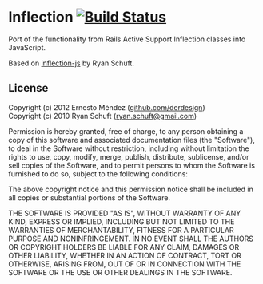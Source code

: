 
# Inflection [![Build Status](https://secure.travis-ci.org/derdesign/inflection.png)](http://travis-ci.org/derdesign/inflection)

Port of the functionality from Rails Active Support Inflection classes into JavaScript.

Based on [inflection-js](http://code.google.com/p/inflection-js/) by Ryan Schuft.

## License

Copyright (c) 2012 Ernesto Méndez ([github.com/derdesign](https://github.com/derdesign))<br/>
Copyright (c) 2010 Ryan Schuft (ryan.schuft@gmail.com)

Permission is hereby granted, free of charge, to any person obtaining a copy
of this software and associated documentation files (the "Software"), to deal
in the Software without restriction, including without limitation the rights
to use, copy, modify, merge, publish, distribute, sublicense, and/or sell
copies of the Software, and to permit persons to whom the Software is
furnished to do so, subject to the following conditions:

The above copyright notice and this permission notice shall be included in
all copies or substantial portions of the Software.

THE SOFTWARE IS PROVIDED "AS IS", WITHOUT WARRANTY OF ANY KIND, EXPRESS OR
IMPLIED, INCLUDING BUT NOT LIMITED TO THE WARRANTIES OF MERCHANTABILITY,
FITNESS FOR A PARTICULAR PURPOSE AND NONINFRINGEMENT. IN NO EVENT SHALL THE
AUTHORS OR COPYRIGHT HOLDERS BE LIABLE FOR ANY CLAIM, DAMAGES OR OTHER
LIABILITY, WHETHER IN AN ACTION OF CONTRACT, TORT OR OTHERWISE, ARISING FROM,
OUT OF OR IN CONNECTION WITH THE SOFTWARE OR THE USE OR OTHER DEALINGS IN
THE SOFTWARE.